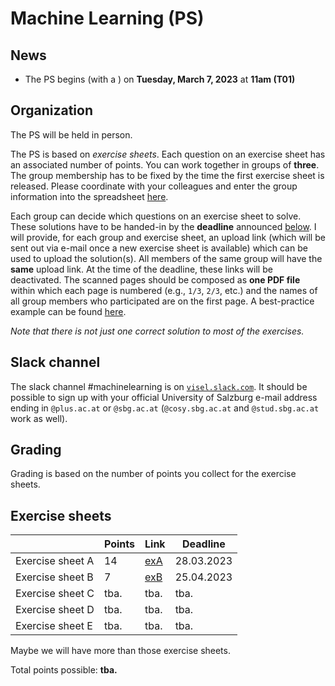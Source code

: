 # Machine Learning (PS)

## News

- The PS begins (with a ) on **Tuesday, March 7, 2023** at **11am (T01)**

## Organization

The PS will be held in person.

The PS is based on *exercise sheets*. Each question on an exercise sheet has an associated number of points. You can work together in groups of **three**. The group membership has to be fixed by the time the first exercise sheet is released. Please coordinate with your  colleagues and enter the group information into the spreadsheet [here](https://myfiles.sbg.ac.at/index.php/s/q9siDmSqcrDkwmx).

Each group can decide which questions on an exercise sheet to solve. These solutions have to be handed-in by the **deadline** announced [below](#Exercise-sheets). I will provide, for each group and exercise sheet, an upload link (which will be sent out via e-mail once a new exercise sheet is available) which can be used to upload the solution(s). All members of the same group will have the **same** upload link. At the time of the deadline, these links will be deactivated. The scanned pages should be composed as **one PDF file** within which each page is numbered (e.g., `1/3`, `2/3`, etc.) and the names of all group members who participated are on the first page. A best-practice example can be found [here](Example-Submission.pdf). 

*Note that there is not just one correct solution to most of the exercises.*

## Slack channel

The slack channel #machinelearning is on [`visel.slack.com`](https://visel.slack.com). It should be possible to sign up with your official University of Salzburg e-mail address ending in `@plus.ac.at` or `@sbg.ac.at` (`@cosy.sbg.ac.at` and `@stud.sbg.ac.at` work as well).

## Grading

Grading is based on the number of points you collect for the exercise sheets.  

## Exercise sheets

| | **Points** | **Link** | **Deadline** |
|---|---|---|---|
| Exercise sheet A  | 14   | [exA](exA.pdf) | 28.03.2023 | 
| Exercise sheet B  | 7    | [exB](exB.pdf) | 25.04.2023 | 
| Exercise sheet C  | tba.   | tba. | tba. | 
| Exercise sheet D  | tba.   | tba. | tba. | 
| Exercise sheet E  | tba.   | tba. | tba. | 

Maybe we will have more than those exercise sheets.

Total points possible: **tba.**
